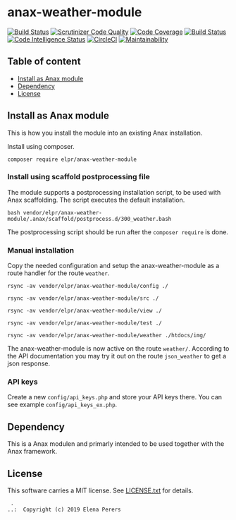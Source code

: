 # anax-weather-module

[![Build Status](https://travis-ci.org/pererselena/anax-weather-module.svg?branch=master)](https://travis-ci.org/pererselena/anax-weather-module)
[![Scrutinizer Code Quality](https://scrutinizer-ci.com/g/pererselena/anax-weather-module/badges/quality-score.png?b=master)](https://scrutinizer-ci.com/g/pererselena/anax-weather-module/?branch=master)
[![Code Coverage](https://scrutinizer-ci.com/g/pererselena/anax-weather-module/badges/coverage.png?b=master)](https://scrutinizer-ci.com/g/pererselena/anax-weather-module/?branch=master)
[![Build Status](https://scrutinizer-ci.com/g/pererselena/anax-weather-module/badges/build.png?b=master)](https://scrutinizer-ci.com/g/pererselena/anax-weather-module/build-status/master)
[![Code Intelligence Status](https://scrutinizer-ci.com/g/pererselena/anax-weather-module/badges/code-intelligence.svg?b=master)](https://scrutinizer-ci.com/code-intelligence)
[![CircleCI](https://circleci.com/gh/pererselena/anax-weather-module.svg?style=svg)](https://circleci.com/gh/pererselena/anax-weather-module)
[![Maintainability](https://api.codeclimate.com/v1/badges/accd216204ade1a220af/maintainability)](https://codeclimate.com/github/pererselena/anax-weather-module/maintainability)

Table of content
------------------------------------

* [Install as Anax module](#Install-as-Anax-module)
* [Dependency](#Dependency)
* [License](#License)



Install as Anax module
------------------------------------

This is how you install the module into an existing Anax installation.

Install using composer.

```
composer require elpr/anax-weather-module
```

### Install using scaffold postprocessing file


The module supports a postprocessing installation script, to be used with Anax scaffolding. The script executes the default installation.

```text
bash vendor/elpr/anax-weather-module/.anax/scaffold/postprocess.d/300_weather.bash
```

The postprocessing script should be run after the `composer require` is done.

### Manual installation

Copy the needed configuration and setup the anax-weather-module as a route handler for the route `weather`.

```
rsync -av vendor/elpr/anax-weather-module/config ./
```

```
rsync -av vendor/elpr/anax-weather-module/src ./
```

```
rsync -av vendor/elpr/anax-weather-module/view ./
```

```
rsync -av vendor/elpr/anax-weather-module/test ./
```

```
rsync -av vendor/elpr/anax-weather-module/weather ./htdocs/img/
```

The anax-weather-module is now active on the route `weather/`. According to the API documentation you may try it out on the route `json_weather` to get a json response.

### API keys

Create a new `config/api_keys.php` and store your API keys there. You can see example `config/api_keys_ex.php`.


Dependency
------------------

This is a Anax modulen and primarly intended to be used together with the Anax framework.



License
------------------

This software carries a MIT license. See [LICENSE.txt](LICENSE.txt) for details.



```
 .  
..:  Copyright (c) 2019 Elena Perers
```